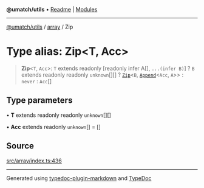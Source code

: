 **@umatch/utils** • [Readme](../../index.md) \| [Modules](../../modules.md)

***

[@umatch/utils](../../modules.md) / [array](../index.md) / Zip

# Type alias: Zip\<T, Acc\>

> **Zip**\<`T`, `Acc`\>: `T` extends readonly [readonly infer A[], `...(infer B)`] ? `B` extends readonly readonly `unknown`[][] ? [`Zip`](Zip.md)\<`B`, [`Append`](Append.md)\<`Acc`, `A`\>\> : `never` : `Acc`[]

## Type parameters

• **T** extends readonly readonly `unknown`[][]

• **Acc** extends readonly `unknown`[] = []

## Source

[src/array/index.ts:436](https://github.com/umatch-oficial/utils/blob/0b3210d/src/array/index.ts#L436)

***

Generated using [typedoc-plugin-markdown](https://www.npmjs.com/package/typedoc-plugin-markdown) and [TypeDoc](https://typedoc.org/)
